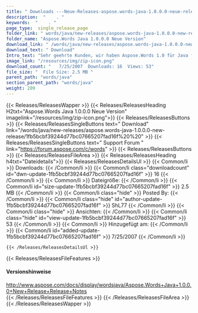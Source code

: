 ```yaml
---
title: " Downloads ---Neue-Releases-aspose.words-java-1.0.0.0-neue-release . "
description:  "    . " 
keywords:  "    . " 
page_type:  single_release_page
folder_link: " words/java/new-releases/aspose.words-java-1.0.0.0-new-release/"
folder_name: "Aspose.Words Java 1.0.0.0 Neue Version"
download_link: " /words/java/new-releases/aspose.words-java-1.0.0.0-new-release/1fb5bcbf39244d77bc07665207fad16f"
download_text: " Download"
Intro_text: "Sehr geehrte Kunden, wir haben Aspose.Words 1.0 für Java freigegeben Aspose.Words für Ja..."
image_link: "/resources/img/zip-icon.png"
download_count: "   7/25/2007  Downloads: 16  Views: 53"
file_size: "  File Size: 2.5 MB "
parent_path: "words/java"
section_parent_path: "words/java"
weight: 209
---
```


{{< Releases/ReleasesWapper >}}
  {{< Releases/ReleasesHeading H2txt="Aspose.Words Java 1.0.0.0 Neue Version" imagelink="/resources/img/zip-icon.png">}}
  {{< Releases/ReleasesButtons >}}
    {{< Releases/ReleasesSingleButtons text=" Download" link="/words/java/new-releases/aspose.words-java-1.0.0.0-new-release/1fb5bcbf39244d77bc07665207fad16f%20%20" >}}
    {{< Releases/ReleasesSingleButtons text=" Support Forum " link="https://forum.aspose.com/c/words" >}}
  {{< Releases/ReleasesButtons >}}
  {{< Releases/ReleasesFileArea >}}
    {{< Releases/ReleasesHeading h4txt="Dateidetails">}}
    {{< Releases/ReleasesDetailsUl >}}
            {{< Common/li >}} Downloads: {{< /Common/li >}}
      {{< Common/li class="downloadcount" id="dwn-update-1fb5bcbf39244d77bc07665207fad16f" >}} 16 {{< /Common/li >}}
      {{< Common/li >}} Dateigröße: {{< /Common/li >}}
      {{< Common/li id="size-update-1fb5bcbf39244d77bc07665207fad16f" >}} 2.5 MB {{< /Common/li >}} 
      {{< Common/li  class="hide" >}} Posted By: {{< /Common/li >}} 
      {{< Common/li class="hide" id="author-update-1fb5bcbf39244d77bc07665207fad16f" >}} ShL77 {{< /Common/li >}}
      {{< Common/li class="hide" >}} Ansichten: {{< /Common/li >}}
      {{< Common/li class="hide" id="view-update-1fb5bcbf39244d77bc07665207fad16f" >}} 53 {{< /Common/li >}}
      {{< Common/li >}} Hinzugefügt am: {{< /Common/li >}}
      {{< Common/li id="added-update-1fb5bcbf39244d77bc07665207fad16f" >}} 7/25/2007 {{< /Common/li >}} 

    {{< /Releases/ReleasesDetailsUl >}}

  {{< Releases/ReleasesFileFeatures >}}
      <h4>Versionshinweise</h4><div> <a href="http://www.aspose.com/docs/display/wordsjava/Aspose.Words+Java+1.0.0.0+New+Release+Release+Notes">http://www.aspose.com/docs/display/wordsjava/Aspose.Words+Java+1.0.0.0+New+Release+Release+Notes</a></div>
  {{< /Releases/ReleasesFileFeatures >}}
 {{< /Releases/ReleasesFileArea >}}
{{< /Releases/ReleasesWapper >}}



